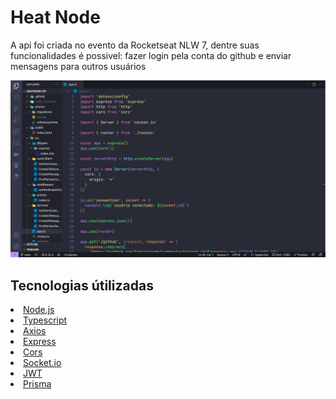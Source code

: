 <h1>Heat Node</h1>
<p>A api foi criada no evento da Rocketseat NLW 7, dentre suas funcionalidades é possivel: fazer login pela conta do github e enviar mensagens para outros usuários</p>
<img src="https://github.com/lulucasalves/heatnode-api-back/blob/main/.github/img.png">
<br/>
<h2>Tecnologias útilizadas</h2>
<li> <a href="https://nodejs.org/"> Node.js</li></a>
<li> <a href="https://www.typescriptlang.org/">Typescript</li></a>
<li> <a href="https://axios-http.com/docs/intro">Axios</li></a>
<li> <a href="https://expressjs.com/">Express</li></a>
<li> <a href="https://developer.mozilla.org/en-US/docs/Web/HTTP/CORS">Cors</li></a>
<li> <a href="https://socket.io/">Socket.io</li></a>
<li> <a href="https://jwt.io/">JWT</li></a>
<li> <a href="https://www.prisma.io/">Prisma</li></a>
